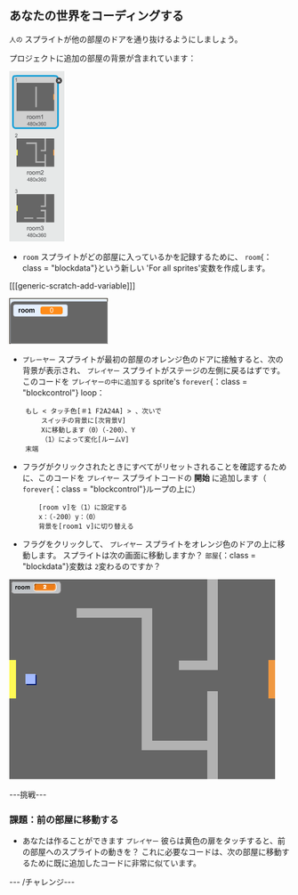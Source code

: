 ## あなたの世界をコーディングする

`人の` スプライトが他の部屋のドアを通り抜けるようにしましょう。

プロジェクトに追加の部屋の背景が含まれています：

![スクリーンショット](images/world-backdrops.png)

+ `room` スプライトがどの部屋に入っているかを記録するために、 `room`{：class = "blockdata"}という新しい 'For all sprites'変数を作成します。

[[[generic-scratch-add-variable]]]

![スクリーンショット](images/world-room.png)

+ `プレーヤー` スプライトが最初の部屋のオレンジ色のドアに接触すると、次の背景が表示され、 `プレイヤー` スプライトがステージの左側に戻るはずです。 このコードを `プレイヤーの中に追加する` sprite's `forever`{：class = "blockcontrol"} loop：

```blocks
    もし < タッチ色[＃1 F2A24A] > 、次いで
        スイッチの背景に[次背景V]
        Xに移動します（0）（-200）、Y
        （1）によって変化[ルームV]
    末端
```

+ フラグがクリックされたときにすべてがリセットされることを確認するために、このコードを `プレイヤー` スプライトコードの **開始** に追加します（ `forever`{：class = "blockcontrol"}ループの上に）
    
    ```blocks
        [room v]を（1）に設定する
        x：（-200）y：（0）
        背景を[room1 v]に切り替える
    ```

+ フラグをクリックして、 `プレイヤー` スプライトをオレンジ色のドアの上に移動します。 スプライトは次の画面に移動しますか？ `部屋`{：class = "blockdata"}変数は `2`変わるのですか？

![スクリーンショット](images/world-room-test.png)

\---挑戦\---

### 課題：前の部屋に移動する

+ あなたは作ることができます `プレイヤー` 彼らは黄色の扉をタッチすると、前の部屋へのスプライトの動きを？ これに必要なコードは、次の部屋に移動するために既に追加したコードに非常に似ています。

\--- /チャレンジ\---